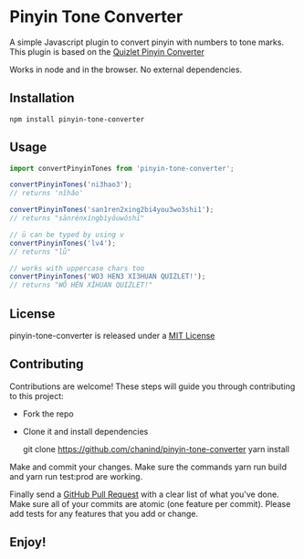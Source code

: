 # Pinyin Tone Converter

A simple Javascript plugin to convert pinyin with numbers to tone marks.
This plugin is based on the [Quizlet Pinyin Converter](https://github.com/quizlet/pinyin-converter)

Works in node and in the browser. No external dependencies.

## Installation

`npm install pinyin-tone-converter`

## Usage

```js
import convertPinyinTones from 'pinyin-tone-converter';

convertPinyinTones('ni3hao3');
// returns 'nǐhǎo'

convertPinyinTones('san1ren2xing2bi4you3wo3shi1');
// returns "sānrénxíngbìyǒuwǒshī"

// ü can be typed by using v
convertPinyinTones('lv4');
// returns "lǜ"

// works with uppercase chars too
convertPinyinTones('WO3 HEN3 XI3HUAN QUIZLET!');
// returns "WǑ HĚN XǏHUAN QUIZLET!"
```

## License

pinyin-tone-converter is released under a [MIT License](https://opensource.org/licenses/MIT)

## Contributing

Contributions are welcome! These steps will guide you through contributing to this project:

- Fork the repo
- Clone it and install dependencies

  git clone https://github.com/chanind/pinyin-tone-converter
  yarn install

Make and commit your changes. Make sure the commands yarn run build and yarn run test:prod are working.

Finally send a [GitHub Pull Request](https://github.com/chanind/pinyin-tone-converter/compare?expand=1) with a clear list of what you've done. Make sure all of your commits are atomic (one feature per commit). Please add tests for any features that you add or change.

## Enjoy!
